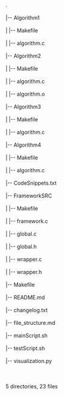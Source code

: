 .<br><br>
|-- Algorithm1<br><br>
|   |-- Makefile<br><br>
|   |-- algorithm.c<br><br>
|-- Algorithm2<br><br>
|   |-- Makefile<br><br>
|   |-- algorithm.c<br><br>
|   |-- algorithm.o<br><br>
|-- Algorithm3<br><br>
|   |-- Makefile<br><br>
|   |-- algorithm.c<br><br>
|-- Algorithm4<br><br>
|   |-- Makefile<br><br>
|   |-- algorithm.c<br><br>
|-- CodeSnippets.txt<br><br>
|-- FrameworkSRC<br><br>
|   |-- Makefile<br><br>
|   |-- framework.c<br><br>
|   |-- global.c<br><br>
|   |-- global.h<br><br>
|   |-- wrapper.c<br><br>
|   |-- wrapper.h<br><br>
|-- Makefile<br><br>
|-- README.md<br><br>
|-- changelog.txt<br><br>
|-- file_structure.md<br><br>
|-- mainScript.sh<br><br>
|-- testScript.sh<br><br>
|-- visualization.py<br><br>
<br><br>
5 directories, 23 files<br><br>
